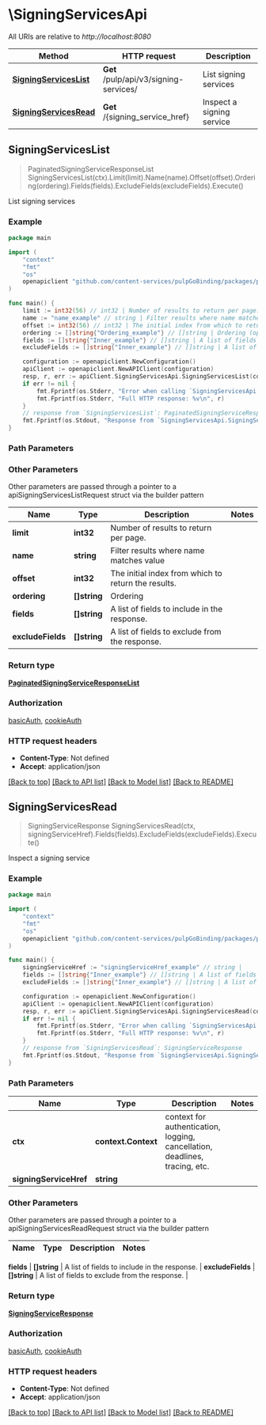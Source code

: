 # \SigningServicesApi

All URIs are relative to *http://localhost:8080*

Method | HTTP request | Description
------------- | ------------- | -------------
[**SigningServicesList**](SigningServicesApi.md#SigningServicesList) | **Get** /pulp/api/v3/signing-services/ | List signing services
[**SigningServicesRead**](SigningServicesApi.md#SigningServicesRead) | **Get** /{signing_service_href} | Inspect a signing service



## SigningServicesList

> PaginatedSigningServiceResponseList SigningServicesList(ctx).Limit(limit).Name(name).Offset(offset).Ordering(ordering).Fields(fields).ExcludeFields(excludeFields).Execute()

List signing services



### Example

```go
package main

import (
    "context"
    "fmt"
    "os"
    openapiclient "github.com/content-services/pulpGoBinding/packages/pulpGoBinding"
)

func main() {
    limit := int32(56) // int32 | Number of results to return per page. (optional)
    name := "name_example" // string | Filter results where name matches value (optional)
    offset := int32(56) // int32 | The initial index from which to return the results. (optional)
    ordering := []string{"Ordering_example"} // []string | Ordering (optional)
    fields := []string{"Inner_example"} // []string | A list of fields to include in the response. (optional)
    excludeFields := []string{"Inner_example"} // []string | A list of fields to exclude from the response. (optional)

    configuration := openapiclient.NewConfiguration()
    apiClient := openapiclient.NewAPIClient(configuration)
    resp, r, err := apiClient.SigningServicesApi.SigningServicesList(context.Background()).Limit(limit).Name(name).Offset(offset).Ordering(ordering).Fields(fields).ExcludeFields(excludeFields).Execute()
    if err != nil {
        fmt.Fprintf(os.Stderr, "Error when calling `SigningServicesApi.SigningServicesList``: %v\n", err)
        fmt.Fprintf(os.Stderr, "Full HTTP response: %v\n", r)
    }
    // response from `SigningServicesList`: PaginatedSigningServiceResponseList
    fmt.Fprintf(os.Stdout, "Response from `SigningServicesApi.SigningServicesList`: %v\n", resp)
}
```

### Path Parameters



### Other Parameters

Other parameters are passed through a pointer to a apiSigningServicesListRequest struct via the builder pattern


Name | Type | Description  | Notes
------------- | ------------- | ------------- | -------------
 **limit** | **int32** | Number of results to return per page. | 
 **name** | **string** | Filter results where name matches value | 
 **offset** | **int32** | The initial index from which to return the results. | 
 **ordering** | **[]string** | Ordering | 
 **fields** | **[]string** | A list of fields to include in the response. | 
 **excludeFields** | **[]string** | A list of fields to exclude from the response. | 

### Return type

[**PaginatedSigningServiceResponseList**](PaginatedSigningServiceResponseList.md)

### Authorization

[basicAuth](../README.md#basicAuth), [cookieAuth](../README.md#cookieAuth)

### HTTP request headers

- **Content-Type**: Not defined
- **Accept**: application/json

[[Back to top]](#) [[Back to API list]](../README.md#documentation-for-api-endpoints)
[[Back to Model list]](../README.md#documentation-for-models)
[[Back to README]](../README.md)


## SigningServicesRead

> SigningServiceResponse SigningServicesRead(ctx, signingServiceHref).Fields(fields).ExcludeFields(excludeFields).Execute()

Inspect a signing service



### Example

```go
package main

import (
    "context"
    "fmt"
    "os"
    openapiclient "github.com/content-services/pulpGoBinding/packages/pulpGoBinding"
)

func main() {
    signingServiceHref := "signingServiceHref_example" // string | 
    fields := []string{"Inner_example"} // []string | A list of fields to include in the response. (optional)
    excludeFields := []string{"Inner_example"} // []string | A list of fields to exclude from the response. (optional)

    configuration := openapiclient.NewConfiguration()
    apiClient := openapiclient.NewAPIClient(configuration)
    resp, r, err := apiClient.SigningServicesApi.SigningServicesRead(context.Background(), signingServiceHref).Fields(fields).ExcludeFields(excludeFields).Execute()
    if err != nil {
        fmt.Fprintf(os.Stderr, "Error when calling `SigningServicesApi.SigningServicesRead``: %v\n", err)
        fmt.Fprintf(os.Stderr, "Full HTTP response: %v\n", r)
    }
    // response from `SigningServicesRead`: SigningServiceResponse
    fmt.Fprintf(os.Stdout, "Response from `SigningServicesApi.SigningServicesRead`: %v\n", resp)
}
```

### Path Parameters


Name | Type | Description  | Notes
------------- | ------------- | ------------- | -------------
**ctx** | **context.Context** | context for authentication, logging, cancellation, deadlines, tracing, etc.
**signingServiceHref** | **string** |  | 

### Other Parameters

Other parameters are passed through a pointer to a apiSigningServicesReadRequest struct via the builder pattern


Name | Type | Description  | Notes
------------- | ------------- | ------------- | -------------

 **fields** | **[]string** | A list of fields to include in the response. | 
 **excludeFields** | **[]string** | A list of fields to exclude from the response. | 

### Return type

[**SigningServiceResponse**](SigningServiceResponse.md)

### Authorization

[basicAuth](../README.md#basicAuth), [cookieAuth](../README.md#cookieAuth)

### HTTP request headers

- **Content-Type**: Not defined
- **Accept**: application/json

[[Back to top]](#) [[Back to API list]](../README.md#documentation-for-api-endpoints)
[[Back to Model list]](../README.md#documentation-for-models)
[[Back to README]](../README.md)

